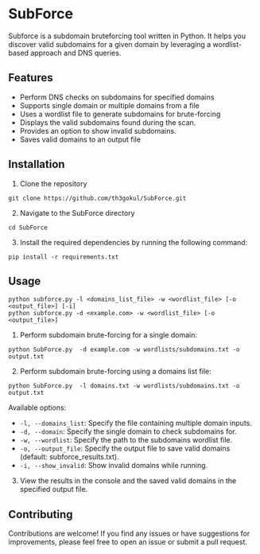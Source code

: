 # SubForce

Subforce is a subdomain bruteforcing tool written in Python. It helps you discover valid subdomains for a given domain by leveraging a wordlist-based approach and DNS queries.

## Features

- Perform DNS checks on subdomains for specified domains
- Supports single domain or multiple domains from a file
- Uses a wordlist file to generate subdomains for brute-forcing
- Displays the valid subdomains found during the scan.
- Provides an option to show invalid subdomains.
- Saves valid domains to an output file

## Installation

1. Clone the repository
```shell
git clone https://github.com/th3gokul/SubForce.git
```
2. Navigate to the SubForce directory
```shell
cd SubForce
```
3. Install the required dependencies by running the following command:
```shell
pip install -r requirements.txt
```

## Usage

```shell
python subforce.py -l <domains_list_file> -w <wordlist_file> [-o <output_file>] [-i]
python subforce.py -d <example.com> -w <wordlist_file> [-o <output_file>]
```
1. Perform subdomain brute-forcing for a single domain:
```shell
python SubForce.py  -d example.com -w wordlists/subdomains.txt -o output.txt

```
2. Perform subdomain brute-forcing using a domains list file:
```shell
python SubForce.py  -l domains.txt -w wordlists/subdomains.txt -o output.txt
```

Available options:
- `-l, --domains_list`: Specify the file containing multiple domain inputs.
- `-d, --domain`: Specify the single domain to check subdomains for.
- `-w, --wordlist`: Specify the path to the subdomains wordlist file.
- `-o, --output_file`: Specify the output file to save valid domains (default: subforce_results.txt).
- `-i, --show_invalid`: Show invalid domains while running.



3. View the results in the console and the saved valid domains in the specified output file.

## Contributing

Contributions are welcome! If you find any issues or have suggestions for improvements, please feel free to open an issue or submit a pull request.


